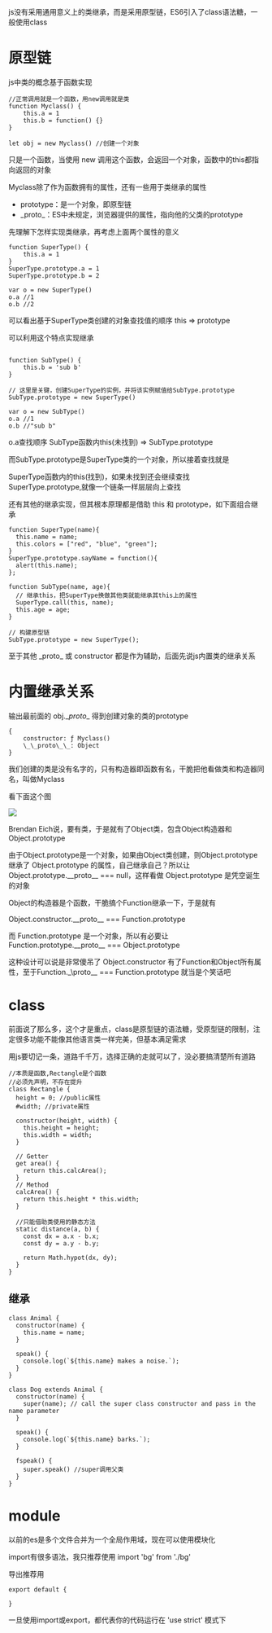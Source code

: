 js没有采用通用意义上的类继承，而是采用原型链，ES6引入了class语法糖，一般使用class

# 原型链
js中类的概念基于函数实现

```
//正常调用就是一个函数，用new调用就是类
function Myclass() {
    this.a = 1
    this.b = function() {}
}

let obj = new Myclass() //创建一个对象
```

只是一个函数，当使用 new 调用这个函数，会返回一个对象，函数中的this都指向返回的对象

Myclass除了作为函数拥有的属性，还有一些用于类继承的属性

- prototype：是一个对象，即原型链
- \_proto\_：ES中未规定，浏览器提供的属性，指向他的父类的prototype

先理解下怎样实现类继承，再考虑上面两个属性的意义

```
function SuperType() {
    this.a = 1
}
SuperType.prototype.a = 1
SuperType.prototype.b = 2

var o = new SuperType()
o.a //1
o.b //2
```

可以看出基于SuperType类创建的对象查找值的顺序 this => prototype

可以利用这个特点实现继承
```

function SubType() {
    this.b = 'sub b'
}

// 这里是关键，创建SuperType的实例，并将该实例赋值给SubType.prototype
SubType.prototype = new SuperType()

var o = new SubType()
o.a //1
o.b //"sub b"
```

o.a查找顺序 SubType函数内this(未找到) => SubType.prototype

而SubType.prototype是SuperType类的一个对象，所以接着查找就是

SuperType函数内的this(找到)，如果未找到还会继续查找 SuperType.prototype,就像一个链条一样层层向上查找

还有其他的继承实现，但其根本原理都是借助 this 和 prototype，如下面组合继承

```
function SuperType(name){
  this.name = name;
  this.colors = ["red", "blue", "green"];
}
SuperType.prototype.sayName = function(){
  alert(this.name);
};

function SubType(name, age){
  // 继承this，把SuperType换做其他类就能继承其this上的属性
  SuperType.call(this, name); 
  this.age = age;
}

// 构建原型链
SubType.prototype = new SuperType(); 
```

至于其他 \_proto_  或 constructor 都是作为辅助，后面先说js内置类的继承关系


# 内置继承关系
输出最前面的 obj.\__proto__  得到创建对象的类的prototype

    {
        constructor: ƒ Myclass()
        \_\_proto\_\_: Object
    }

我们创建的类是没有名字的，只有构造器即函数有名，干脆把他看做类和构造器同名，叫做Myclass

看下面这个图

![](img/1.jpg)


Brendan Eich说，要有类，于是就有了Object类，包含Object构造器和Object.prototype

由于Object.prototype是一个对象，如果由Object类创建，则Object.prototype 继承了 Object.prototype 的属性，自己继承自己？所以让Object.prototype.\_\_proto__ === null，这样看做 Object.prototype 是凭空诞生的对象


Object的构造器是个函数，干脆搞个Function继承一下，于是就有

Object.constructor.\_\_proto__ === Function.prototype

而 Function.prototype 是一个对象，所以有必要让 Function.prototype.\_\_proto__ === Object.prototype

这种设计可以说是非常傻吊了 Object.constructor 有了Function和Object所有属性，至于Function.\_\proto__ === Function.prototype 就当是个笑话吧

# class
前面说了那么多，这个才是重点，class是原型链的语法糖，受原型链的限制，注定很多功能不能像其他语言类一样完美，但基本满足需求

用js要切记一条，道路千千万，选择正确的走就可以了，没必要搞清楚所有道路

```
//本质是函数,Rectangle是个函数
//必须先声明，不存在提升
class Rectangle {
  height = 0; //public属性
  #width; //private属性

  constructor(height, width) {
    this.height = height;
    this.width = width;
  }

  // Getter
  get area() {
    return this.calcArea();
  }
  // Method
  calcArea() {
    return this.height * this.width;
  }

  //只能借助类使用的静态方法
  static distance(a, b) {
    const dx = a.x - b.x;
    const dy = a.y - b.y;

    return Math.hypot(dx, dy);
  }
}

```

## 继承
```
class Animal { 
  constructor(name) {
    this.name = name;
  }
  
  speak() {
    console.log(`${this.name} makes a noise.`);
  }
}

class Dog extends Animal {
  constructor(name) {
    super(name); // call the super class constructor and pass in the name parameter
  }

  speak() {
    console.log(`${this.name} barks.`);
  }

  fspeak() {
    super.speak() //super调用父类
  }
}
```

# module
以前的es是多个文件合并为一个全局作用域，现在可以使用模块化

import有很多语法，我只推荐使用 import 'bg' from './bg'

导出推荐用

```
export default {

}
```

一旦使用import或export，都代表你的代码运行在 'use strict' 模式下
